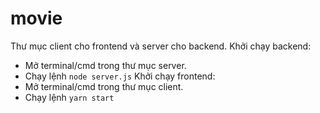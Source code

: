# movie
Thư mục client cho frontend và server cho backend.
Khởi chạy backend: 
  - Mở terminal/cmd trong thư mục server.
  - Chạy lệnh `node server.js`
Khởi chạy frontend:
  - Mở terminal/cmd trong thư mục client.
  - Chạy lệnh `yarn start`
